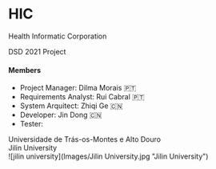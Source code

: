 # HIC
Health Informatic Corporation

DSD 2021 Project  

#### Members
* Project Manager: Dilma Morais :portugal:
* Requirements Analyst: Rui Cabral :portugal:
* System Arquitect: Zhiqi Ge  :cn:
* Developer: Jin Dong  :cn:
* Tester:   

Universidade de Trás-os-Montes e Alto Douro  
Jilin University  
![jilin university](Images/Jilin University.jpg "Jilin University")

